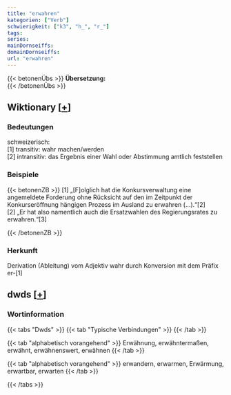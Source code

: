 ```yaml
---
title: "erwahren"
kategorien: ["Verb"]
schwierigkeit: ["k3", "h_", "r_"]
tags:
series:
mainDornseiffs:
domainDornseiffs:
url: "erwahren"
---
```


{{< betonenÜbs >}}
**Übersetzung:**  
{{< /betonenÜbs >}}

## Wiktionary [[+](https://de.wiktionary.org/wiki/erwahren)]

### Bedeutungen
schweizerisch:  
[1] transitiv: wahr machen/werden  
[2] intransitiv: das Ergebnis einer Wahl oder Abstimmung amtlich feststellen  

### Beispiele
{{< betonenZB >}}
[1] „[F]olglich hat die Konkursverwaltung eine angemeldete Forderung ohne Rücksicht auf den im Zeitpunkt der Konkurseröffnung hängigen Prozess im Ausland zu erwahren (…).“[2]  
[2] „Er hat also namentlich auch die Ersatzwahlen des Regierungsrates zu erwahren.“[3]  

{{< /betonenZB >}}
### Herkunft
Derivation (Ableitung) vom Adjektiv wahr durch Konversion mit dem Präfix er-[1]  



## dwds [[+](https://www.dwds.de/wb/erwahren)]

### Wortinformation
{{< tabs "Dwds" >}}
{{< tab "Typische Verbindungen" >}}
{{< /tab >}}

{{< tab "alphabetisch vorangehend" >}}
Erwähnung, erwähntermaßen, erwähnt, erwähnenswert, erwähnen
{{< /tab >}}

{{< tab "alphabetisch vorangehend" >}}
erwandern, erwarmen, Erwärmung, erwartbar, erwarten
{{< /tab >}}

{{< /tabs >}}

